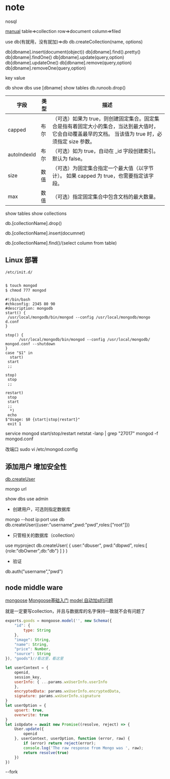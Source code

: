 # note

nosql

[manual](https://docs.mongodb.com/manual/)
table=>collection
row=>document
column=>filed

use db(有就用，没有就加)=>db
db.createCollection(name, options)

db[dbname].insert(document(object))
db[dbname].find().pretty()
db[dbname].findOne()
db[dbname].update(query,option)
db[dbname].updateOne()
db[dbname].remove(query,option)
db[dbname].removeOne(query,option)

key value


db
show dbs
use [dbname]
show tables
db.runoob.drop()


字段|	类型|	描述
--|--|--
capped|	布尔|	（可选）如果为 true，则创建固定集合。固定集合是指有着固定大小的集合，当达到最大值时，它会自动覆盖最早的文档。 当该值为 true 时，必须指定 size 参数。
autoIndexId|	布尔|	（可选）如为 true，自动在 _id 字段创建索引。默认为 false。
size|	数值|	（可选）为固定集合指定一个最大值（以字节计）。 如果 capped 为 true，也需要指定该字段。
max|	数值|	（可选）指定固定集合中包含文档的最大数量。

show tables
show collections

db.[collectionName].drop()

db.[collectionName].insert(documnet)

db.[collectionName].find()/(select column from table)

## Linux 部署

`/etc/init.d/`

```bash

$ touch mongod
$ chmod 777 mongod
```

```config
#!/bin/bash
#chkconfig: 2345 80 90
#description: mongodb
start() {
 /usr/local/mongodb/bin/mongod --config /usr/local/mongodb/mongo
d.conf
}
 
stop() {
      /usr/local/mongodb/bin/mongod --config /usr/local/mongodb/
mongod.conf --shutdown
}
case "$1" in
  start)
 start
 ;;
 
stop)
 stop
 ;;
 
restart)
 stop
 start
 ;;
  *)
 echo
$"Usage: $0 {start|stop|restart}"
 exit 1

```

service mongod start/stop/restart
netstat -lanp | grep "27017"
mongod -f mongod.conf

改端口 sudo vi /etc/mongod.config

## 添加用户 增加安全性

[db.createUser](https://docs.mongodb.com/manual/reference/method/db.createUser/)

mongo url 

show dbs
use admin

- 创建用户，可选则指定数据库

mongo --host ip:port
use db
db.createUser({user:"username",pwd:"pwd",roles:["root"]})

- 只管相关的数据库（collection）

use myproject
db.createUser(
    {
        user:"dbuser",
        pwd:"dbpwd",
        roles:[
        {role:"dbOwner",db:"db"}
        ]
    }
)
- 验证

db.auth("username","pwd")

## node middle ware

[mongoose](https://mongoosejs.com/docs/guide.html)
[Mongoose基础入门](https://www.cnblogs.com/xiaohuochai/p/7215067.html?utm_source=itdadao&utm_medium=referral)
[model 自动加s的问题](https://mongoosejs.com/docs/api.html#mongoose_Mongoose-model)

就是一定要写collection，并且与数据库的名字保持一致就不会有问题了

```js
exports.goods = mongoose.model('', new Schema({
    "id": {
        type: String
    },
    "image": String,
    "name": String,
    "price": Number,
    "source": String
}), "goods")//看这里，看这里

let userContext = {
    openid,
    session_key,
    userInfo: { ...params.wxUserInfo.userInfo
    },
    encryptedData: params.wxUserInfo.encryptedData,
    signature: params.wxUserInfo.signature
}
let userOption = {
    upsert: true,
    overwrite: true
}
let isUpdate = await new Promise((resolve, reject) => {
    User.update({
        openid
    }, userContext, userOption, function (error, raw) {
        if (error) return reject(error);
        console.log('The raw response from Mongo was ', raw);
        return resolve(true)
    })
})
```

--fork